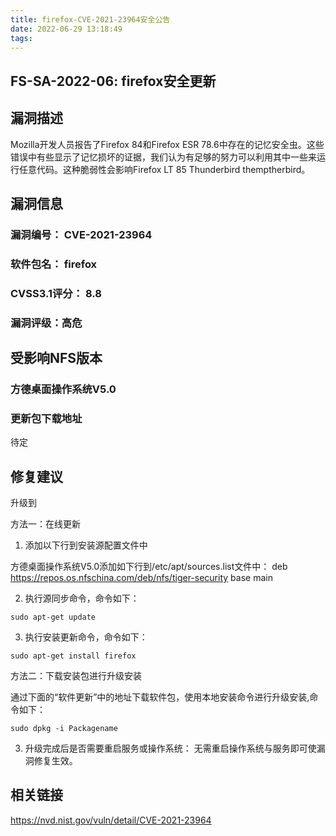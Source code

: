 ```yaml
---
title: firefox-CVE-2021-23964安全公告
date: 2022-06-29 13:18:49
tags:
---
```

## FS-SA-2022-06: firefox安全更新

## 漏洞描述

Mozilla开发人员报告了Firefox 84和Firefox ESR 78.6中存在的记忆安全虫。这些错误中有些显示了记忆损坏的证据，我们认为有足够的努力可以利用其中一些来运行任意代码。这种脆弱性会影响Firefox LT 85 Thunderbird themptherbird。 

## 漏洞信息

###    漏洞编号： CVE-2021-23964

###    软件包名： firefox

###    CVSS3.1评分： 8.8

###    漏洞评级：高危

## 受影响NFS版本

###    方德桌面操作系统V5.0

### 更新包下载地址

待定

## 修复建议

升级到 

方法一：在线更新

1. 添加以下行到安装源配置文件中

方德桌面操作系统V5.0添加如下行到/etc/apt/sources.list文件中：
deb https://repos.os.nfschina.com/deb/nfs/tiger-security base main

2. 执行源同步命令，命令如下：

```
sudo apt-get update
```

3. 执行安装更新命令，命令如下：

```
sudo apt-get install firefox
```

方法二：下载安装包进行升级安装

通过下面的“软件更新”中的地址下载软件包，使用本地安装命令进行升级安装,命令如下：

```
sudo dpkg -i Packagename
```

3. 升级完成后是否需要重启服务或操作系统：
   无需重启操作系统与服务即可使漏洞修复生效。

## 相关链接

https://nvd.nist.gov/vuln/detail/CVE-2021-23964
